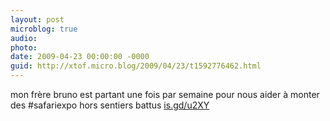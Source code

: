 ```yaml
---
layout: post
microblog: true
audio: 
photo: 
date: 2009-04-23 00:00:00 -0000
guid: http://xtof.micro.blog/2009/04/23/t1592776462.html
---
```

mon frère bruno est partant une fois par semaine pour nous aider à monter des #safariexpo hors sentiers battus  [is.gd/u2XY](http://is.gd/u2XY)
